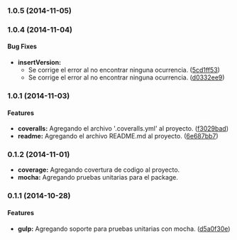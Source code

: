 ### 1.0.5 (2014-11-05)


### 1.0.4 (2014-11-04)


#### Bug Fixes

* **insertVersion:**
  * Se corrige el error al no encontrar ninguna ocurrencia. ([5cd1ff53](https://github.com/jansanchez/css-url-versioner.git/commit/5cd1ff5381b9eb61ad3fd01c320afeda3bc62e0b))
  * Se corrige el error al no encontrar ninguna ocurrencia. ([d0332ee9](https://github.com/jansanchez/css-url-versioner.git/commit/d0332ee9eb75c82c49302a073557e50f3e28d15f))


### 1.0.1 (2014-11-03)


#### Features

* **coveralls:** Agregando el archivo '.coveralls.yml' al proyecto. ([f3029bad](https://github.com/jansanchez/css-url-versioner.git/commit/f3029bad4757775dd7ab8277a7c0a43d3aba5508))
* **readme:** Agregando el archivo README.md al proyecto. ([6e687bb7](https://github.com/jansanchez/css-url-versioner.git/commit/6e687bb7e8de18737bcaf7673f442c88f8f60617))

### 0.1.2 (2014-11-01)

* **coverage:** Agregando covertura de codigo al proyecto.
* **mocha:** Agregando pruebas unitarias para el package.

### 0.1.1 (2014-10-28)


#### Features

* **gulp:** Agregando soporte para pruebas unitarias con mocha. ([d5a0f30e](https://github.com/jansanchez/css-url-versioner.git/commit/d5a0f30e6b2398228b2474a696badd233a035aba))


